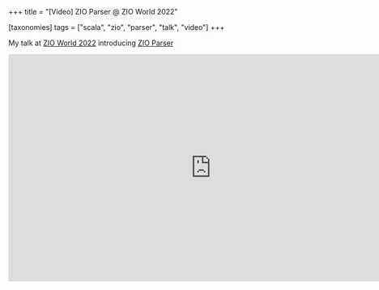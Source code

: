 +++
title = "[Video] ZIO Parser @ ZIO World 2022"

[taxonomies]
tags = ["scala", "zio", "parser", "talk", "video"]
+++

My talk at [ZIO World 2022](https://zioworld.com/) introducing [ZIO Parser](https://github.com/zio/zio-parser) 


<iframe width="800" height="450" src="https://www.youtube.com/embed/IG6SmKPPamY" title="YouTube video player" frameborder="0" allow="accelerometer; autoplay; clipboard-write; encrypted-media; gyroscope; picture-in-picture" allowfullscreen></iframe>

